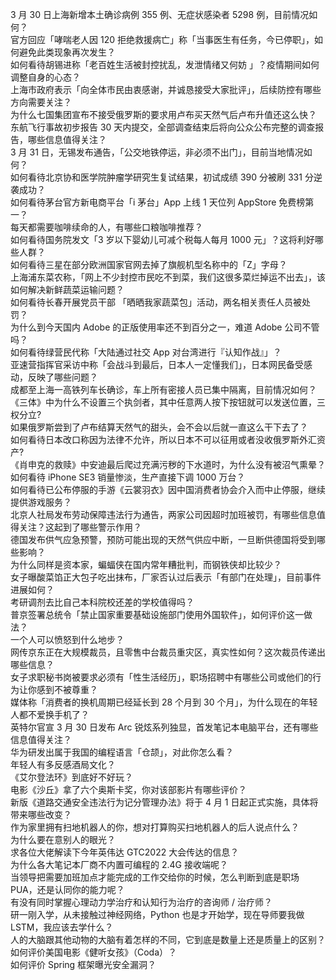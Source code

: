 3 月 30 日上海新增本土确诊病例 355 例、无症状感染者 5298 例，目前情况如何？  
官方回应「哮喘老人因 120 拒绝救援病亡」称「当事医生有任务，今已停职」，如何避免此类现象再次发生？  
如何看待胡锡进称「老百姓生活被封控扰乱，发泄情绪又何妨 」？疫情期间如何调整自身的心态？  
上海市政府表示「向全体市民由衷感谢，并诚恳接受大家批评」，后续防控有哪些方向需要关注？  
为什么七国集团宣布不接受俄罗斯的要求用卢布买天然气后卢布升值还这么快？  
东航飞行事故初步报告 30 天内提交，全部调查结束后将向公众公布完整的调查报告，哪些信息值得关注？  
3 月 31 日，无锡发布通告，「公交地铁停运，非必须不出门」，目前当地情况如何？  
如何看待北京协和医学院肿瘤学研究生复试结果，初试成绩 390 分被刷 331 分逆袭成功？  
如何看待茅台官方新电商平台「i 茅台」App 上线 1 天位列 AppStore 免费榜第一？  
每天都需要咖啡续命的人，有哪些口粮咖啡推荐？  
如何看待国务院发文「3 岁以下婴幼儿可减个税每人每月 1000 元」？这将利好哪些人群？  
如何看待三星在部分欧洲国家官网去掉了旗舰机型名称中的「Z」字母？  
上海浦东菜农称，「网上不少封控市民吃不到菜，我们这很多菜烂掉运不出去」，该如何解决新鲜蔬菜运输问题？  
如何看待长春开展党员干部 「晒晒我家蔬菜包」活动，两名相关责任人员被处罚？  
为什么到今天国内 Adobe 的正版使用率还不到百分之一，难道 Adobe 公司不管吗？  
如何看待绿营民代称「大陆通过社交 App 对台湾进行『认知作战』」？  
亚速营指挥官采访中称「会战斗到最后，日本人一定懂我们」，日本网民备受感动，反映了哪些问题？  
成都至上海一高铁列车长确诊，车上所有密接人员已集中隔离，目前情况如何？  
《三体》中为什么不设置三个执剑者，其中任意两人按下按钮就可以发送位置，三权分立?  
如果俄罗斯尝到了卢布结算天然气的甜头，会不会以后就一直这么干下去了？  
如何看待日本改口称因为法律不允许，所以日本不可以征用或者没收俄罗斯外汇资产?  
《肖申克的救赎》中安迪最后爬过充满污秽的下水道时，为什么没有被沼气熏晕？  
如何看待 iPhone SE3 销量惨淡，生产直接下调 1000 万台？  
如何看待已公布停服的手游《云裳羽衣》因中国消费者协会介入而中止停服，继续提供游戏服务？  
北京人社局发布劳动保障违法行为通告，两家公司因超时加班被罚，有哪些信息值得关注？这起到了哪些警示作用？  
德国发布供气应急预警，预防可能出现的天然气供应中断，一旦断供德国将受到哪些影响？  
为什么同样是资本家，蝙蝠侠在国内常年糟批判，而钢铁侠却比较少？  
女子曝酸菜馅正大包子吃出抹布，厂家否认过后表示「有部门在处理」，目前事件进展如何？  
考研调剂去比自己本科院校还差的学校值得吗？  
普京签署总统令「禁止国家重要基础设施部门使用外国软件」，如何评价这一做法？  
一个人可以愤怒到什么地步？  
网传京东正在大规模裁员，且零售中台裁员重灾区，真实性如何？这次裁员传递出哪些信息？  
女子求职秘书岗被要求必须有「性生活经历」，职场招聘中有哪些公司或他们的行为让你感到不被尊重？  
媒体称「消费者的换机周期已经延长到 28 个月到 30 个月」，为什么现在的年轻人都不爱换手机了？  
英特尔官宣 3 月 30 日发布 Arc 锐炫系列独显，首发笔记本电脑平台，还有哪些信息值得关注？  
华为研发出属于我国的编程语言「仓颉」，对此你怎么看？  
年轻人有多反感酒局文化？  
《艾尔登法环》到底好不好玩？  
电影《沙丘》拿了六个奥斯卡奖，你对该部影片有哪些评价？  
新版《道路交通安全违法行为记分管理办法》将于 4 月 1 日起正式实施，具体将带来哪些改变？  
作为家里拥有扫地机器人的你，想对打算购买扫地机器人的后人说点什么？  
为什么要在意别人的眼光？  
求各位大佬解读下今年英伟达 GTC2022 大会传达的信息？  
为什么各大笔记本厂商不内置可编程的 2.4G 接收端呢？  
当领导把需要加班加点才能完成的工作交给你的时候，怎么判断到底是职场 PUA，还是认同你的能力呢？  
有没有同时掌握心理动力学治疗和认知行为治疗的咨询师 / 治疗师？  
研一刚入学，从未接触过神经网络，Python 也是才开始学，现在导师要我做 LSTM，我应该去学什么？  
人的大脑跟其他动物的大脑有着怎样的不同，它到底是数量上还是质量上的区别？  
如何评价美国电影《健听女孩》（Coda）？  
如何评价 Spring 框架曝光安全漏洞？  
